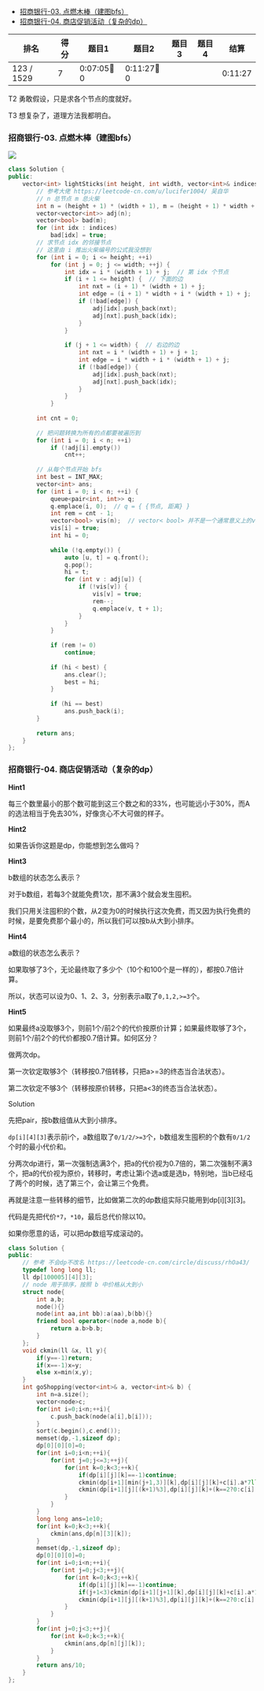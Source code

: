 
<!-- @import "[TOC]" {cmd="toc" depthFrom=1 depthTo=6 orderedList=false} -->

<!-- code_chunk_output -->

- [招商银行-03. 点燃木棒（建图bfs）](#招商银行-03-点燃木棒建图bfs)
- [招商银行-04. 商店促销活动（复杂的dp）](#招商银行-04-商店促销活动复杂的dp)

<!-- /code_chunk_output -->

|排名|得分|题目1|题目2|题目3|题目4|结算|
|---|---|---|---|---|---|---|
|123 / 1529|7|0:07:05🐛0|0:11:27🐛0|||0:11:27|

T2 勇敢假设，只是求各个节点的度就好。

T3 想复杂了，道理方法我都明白。

### 招商银行-03. 点燃木棒（建图bfs）

![](./images/leetcode-cn.com_contest_cmbchina-2022spring_problems_Dk2Ytp_.png)

```cpp
class Solution {
public:
    vector<int> lightSticks(int height, int width, vector<int>& indices) {
        // 参考大佬 https://leetcode-cn.com/u/lucifer1004/ 吴自华
        // n 总节点 m 总火柴
        int n = (height + 1) * (width + 1), m = (height + 1) * width + height * (width + 1);
        vector<vector<int>> adj(n);
        vector<bool> bad(m);
        for (int idx : indices)
            bad[idx] = true;
        // 求节点 idx 的邻接节点
        // 这里由 i 推出火柴编号的公式我没想到
        for (int i = 0; i <= height; ++i)
            for (int j = 0; j <= width; ++j) {
                int idx = i * (width + 1) + j;  // 第 idx 个节点
                if (i + 1 <= height) {  // 下面的边
                    int nxt = (i + 1) * (width + 1) + j;
                    int edge = (i + 1) * width + i * (width + 1) + j;
                    if (!bad[edge]) {
                        adj[idx].push_back(nxt);
                        adj[nxt].push_back(idx);
                    }
                }
                
                if (j + 1 <= width) {  // 右边的边
                    int nxt = i * (width + 1) + j + 1;
                    int edge = i * width + i * (width + 1) + j;
                    if (!bad[edge]) {
                        adj[idx].push_back(nxt);
                        adj[nxt].push_back(idx);
                    }
                }
            }
        
        int cnt = 0;
        
        // 把问题转换为所有的点都要被遍历到
        for (int i = 0; i < n; ++i)
            if (!adj[i].empty())
                cnt++;
        
        // 从每个节点开始 bfs
        int best = INT_MAX;
        vector<int> ans;
        for (int i = 0; i < n; ++i) {
            queue<pair<int, int>> q;
            q.emplace(i, 0);  // q = { {节点, 距离} }
            int rem = cnt - 1;
            vector<bool> vis(n);  // vector< bool> 并不是一个通常意义上的vector容器
            vis[i] = true;
            int hi = 0;
            
            while (!q.empty()) {
                auto [u, t] = q.front();
                q.pop();
                hi = t;
                for (int v : adj[u]) {
                    if (!vis[v]) {
                        vis[v] = true;
                        rem--;
                        q.emplace(v, t + 1);
                    }
                }
            }
            
            if (rem != 0)
                continue;
            
            if (hi < best) {
                ans.clear();
                best = hi;
            }
            
            if (hi == best)
                ans.push_back(i);
        }
        
        return ans;
    }
};
```

### 招商银行-04. 商店促销活动（复杂的dp）

**Hint1**

每三个数里最小的那个数可能到这三个数之和的33%，也可能远小于30%，而A的选法相当于免去30%，好像贪心不大可做的样子。

**Hint2**

如果告诉你这题是dp，你能想到怎么做吗？

**Hint3**

b数组的状态怎么表示？

对于b数组，若每3个就能免费1次，那不满3个就会发生囤积。

我们只用关注囤积的个数，从2变为0的时候执行这次免费，而又因为执行免费的时候，是要免费那个最小的，所以我们可以按b从大到小排序。

**Hint4**

a数组的状态怎么表示？

如果取够了3个，无论最终取了多少个（10个和100个是一样的），都按0.7倍计算。

所以，状态可以设为0、1、2、3，分别表示a取了`0,1,2,>=3`个。

**Hint5**

如果最终a没取够3个，则前1个/前2个的代价按原价计算；如果最终取够了3个，则前1个/前2个的代价都按0.7倍计算。如何区分？

做两次dp。

第一次钦定取够3个（转移按0.7倍转移，只把a>=3的终态当合法状态）。

第二次钦定不够3个（转移按原价转移，只把a<3的终态当合法状态）。

Solution

先把pair，按b数组值从大到小排序。

`dp[i][4][3]`表示前i个，a数组取了`0/1/2/>=3`个，b数组发生囤积的个数有`0/1/2`个时的最小代价和。

分两次dp进行，第一次强制选满3个，把a的代价视为0.7倍的，第二次强制不满3个，把a的代价视为原价，转移时，考虑让第i个选a或是选b，特别地，当b已经屯了两个的时候，选了第三个，会让第三个免费。

再就是注意一些转移的细节，比如做第二次的dp数组实际只能用到dp[i][3][3]。

代码是先把代价`*7`，`*10`，最后总代价除以10。

如果你愿意的话，可以把dp数组写成滚动的。

```cpp
class Solution {
public:
    // 参考 不会dp不改名 https://leetcode-cn.com/circle/discuss/rhOa43/
    typedef long long ll;
    ll dp[100005][4][3];
    // node 用于排序，按照 b 中价格从大到小
    struct node{
        int a,b;
        node(){}
        node(int aa,int bb):a(aa),b(bb){}
        friend bool operator<(node a,node b){
            return a.b>b.b;
        }
    };
    void ckmin(ll &x, ll y){
        if(y==-1)return;
        if(x==-1)x=y;
        else x=min(x,y);
    }
    int goShopping(vector<int>& a, vector<int>& b) {
        int n=a.size();
        vector<node>c;
        for(int i=0;i<n;++i){
            c.push_back(node(a[i],b[i]));
        }
        sort(c.begin(),c.end());
        memset(dp,-1,sizeof dp);
        dp[0][0][0]=0;
        for(int i=0;i<n;++i){
            for(int j=0;j<=3;++j){
                for(int k=0;k<3;++k){
                    if(dp[i][j][k]==-1)continue;
                    ckmin(dp[i+1][min(j+1,3)][k],dp[i][j][k]+c[i].a*7ll);
                    ckmin(dp[i+1][j][(k+1)%3],dp[i][j][k]+(k==2?0:c[i].b*10ll));
                }
            }
        }
        long long ans=1e10;
        for(int k=0;k<3;++k){
            ckmin(ans,dp[n][3][k]);
        }
        memset(dp,-1,sizeof dp);
        dp[0][0][0]=0;
        for(int i=0;i<n;++i){
            for(int j=0;j<3;++j){
                for(int k=0;k<3;++k){
                    if(dp[i][j][k]==-1)continue;
                    if(j+1<3)ckmin(dp[i+1][j+1][k],dp[i][j][k]+c[i].a*10ll);
                    ckmin(dp[i+1][j][(k+1)%3],dp[i][j][k]+(k==2?0:c[i].b*10ll));
                }
            }
        }
        for(int j=0;j<3;++j){   
            for(int k=0;k<3;++k){
                ckmin(ans,dp[n][j][k]);
            }
        }
        return ans/10;
    }
};
```
